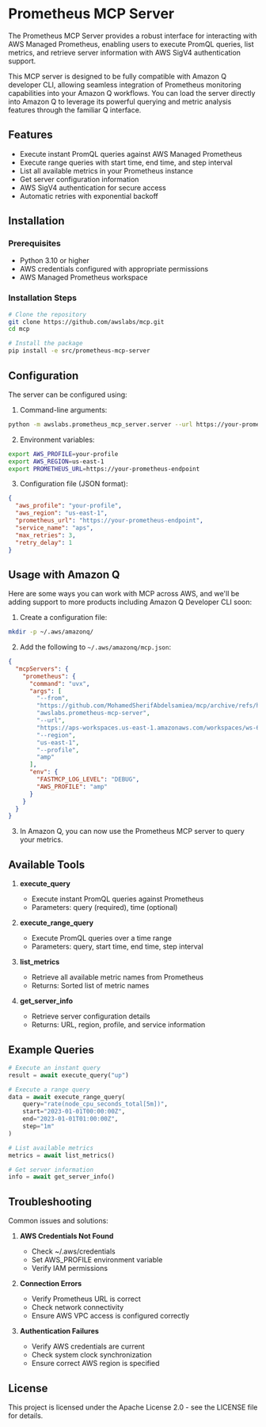 # Prometheus MCP Server

The Prometheus MCP Server provides a robust interface for interacting with AWS Managed Prometheus, enabling users to execute PromQL queries, list metrics, and retrieve server information with AWS SigV4 authentication support.

This MCP server is designed to be fully compatible with Amazon Q developer CLI, allowing seamless integration of Prometheus monitoring capabilities into your Amazon Q workflows. You can load the server directly into Amazon Q to leverage its powerful querying and metric analysis features through the familiar Q interface.

## Features

- Execute instant PromQL queries against AWS Managed Prometheus
- Execute range queries with start time, end time, and step interval
- List all available metrics in your Prometheus instance
- Get server configuration information
- AWS SigV4 authentication for secure access
- Automatic retries with exponential backoff

## Installation

### Prerequisites

- Python 3.10 or higher
- AWS credentials configured with appropriate permissions
- AWS Managed Prometheus workspace

### Installation Steps

```bash
# Clone the repository
git clone https://github.com/awslabs/mcp.git
cd mcp

# Install the package
pip install -e src/prometheus-mcp-server
```

## Configuration

The server can be configured using:

1. Command-line arguments:
```bash
python -m awslabs.prometheus_mcp_server.server --url https://your-prometheus-endpoint --region us-east-1 --profile your-profile
```

2. Environment variables:
```bash
export AWS_PROFILE=your-profile
export AWS_REGION=us-east-1
export PROMETHEUS_URL=https://your-prometheus-endpoint
```

3. Configuration file (JSON format):
```json
{
  "aws_profile": "your-profile",
  "aws_region": "us-east-1",
  "prometheus_url": "https://your-prometheus-endpoint",
  "service_name": "aps",
  "max_retries": 3,
  "retry_delay": 1
}
```

## Usage with Amazon Q

Here are some ways you can work with MCP across AWS, and we'll be adding support to more products including Amazon Q Developer CLI soon:

1. Create a configuration file:
```bash
mkdir -p ~/.aws/amazonq/
```

2. Add the following to `~/.aws/amazonq/mcp.json`:
```json
{
  "mcpServers": {
    "prometheus": {
      "command": "uvx",
      "args": [
        "--from",
        "https://github.com/MohamedSherifAbdelsamiea/mcp/archive/refs/heads/add-prometheus-mcp-development.zip#subdirectory=src/prometheus-mcp-server",
        "awslabs.prometheus-mcp-server",
        "--url",
        "https://aps-workspaces.us-east-1.amazonaws.com/workspaces/ws-638f5569-15e0-4af7-9b0d-4b84e3231588",
        "--region",
        "us-east-1",
        "--profile",
        "amp"
      ],
      "env": {
        "FASTMCP_LOG_LEVEL": "DEBUG",
        "AWS_PROFILE": "amp"
      }
    }
  }
}
```

3. In Amazon Q, you can now use the Prometheus MCP server to query your metrics.

## Available Tools

1. **execute_query**
   - Execute instant PromQL queries against Prometheus
   - Parameters: query (required), time (optional)

2. **execute_range_query**
   - Execute PromQL queries over a time range
   - Parameters: query, start time, end time, step interval

3. **list_metrics**
   - Retrieve all available metric names from Prometheus
   - Returns: Sorted list of metric names

4. **get_server_info**
   - Retrieve server configuration details
   - Returns: URL, region, profile, and service information

## Example Queries

```python
# Execute an instant query
result = await execute_query("up")

# Execute a range query
data = await execute_range_query(
    query="rate(node_cpu_seconds_total[5m])",
    start="2023-01-01T00:00:00Z",
    end="2023-01-01T01:00:00Z",
    step="1m"
)

# List available metrics
metrics = await list_metrics()

# Get server information
info = await get_server_info()
```

## Troubleshooting

Common issues and solutions:

1. **AWS Credentials Not Found**
   - Check ~/.aws/credentials
   - Set AWS_PROFILE environment variable
   - Verify IAM permissions

2. **Connection Errors**
   - Verify Prometheus URL is correct
   - Check network connectivity
   - Ensure AWS VPC access is configured correctly

3. **Authentication Failures**
   - Verify AWS credentials are current
   - Check system clock synchronization
   - Ensure correct AWS region is specified

## License

This project is licensed under the Apache License 2.0 - see the LICENSE file for details.